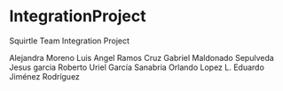 # IntegrationProject
Squirtle Team Integration Project

Alejandra Moreno
Luis Angel Ramos Cruz
Gabriel Maldonado Sepulveda
Jesus garcia
Roberto Uriel García Sanabria
Orlando Lopez L.
Eduardo Jiménez Rodríguez
